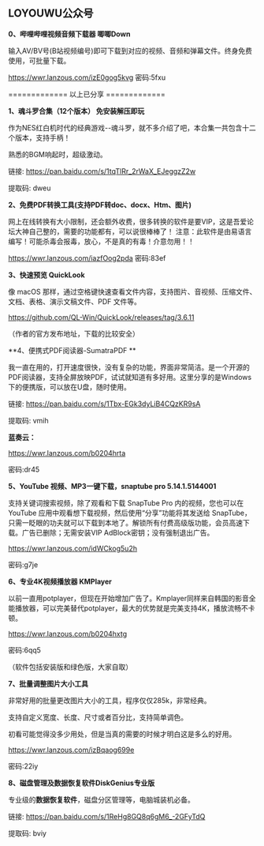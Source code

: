 ## LOYOUWU公众号

**0、哔哩哔哩视频音频下载器 唧唧Down**

输入AV/BV号(B站视频编号)即可下载到对应的视频、音频和弹幕文件。终身免费使用，可批量下载。

https://wwr.lanzous.com/izE0gog5kvg
密码:5fxu

============= 以上已分享 =============

**1、魂斗罗合集（12个版本） 免安装解压即玩**

作为NES红白机时代的经典游戏--魂斗罗，就不多介绍了吧，本合集一共包含十二个版本，支持手柄！

熟悉的BGM响起时，超级激动。

链接: https://pan.baidu.com/s/1tqTlRr_2rWaX_EJeggzZ2w 

提取码: dweu

**2、免费PDF转换工具(支持PDF转doc、docx、Htm、图片)**

网上在线转换有大小限制，还会额外收费，很多转换的软件是要VIP，这是吾爱论坛大神自己整的，需要的功能都有，可以说很棒棒了！
注意：此软件是由易语言编写！可能杀毒会报毒，放心，不是真的有毒！介意勿用！！

https://wwr.lanzous.com/iazfOog2pda
密码:83ef

**3、快速预览 QuickLook**

像 macOS 那样，通过空格键快速查看文件内容，支持图片、音视频、压缩文件、文档、表格、演示文稿文件、PDF 文件等。

https://github.com/QL-Win/QuickLook/releases/tag/3.6.11

（作者的官方发布地址，下载的比较安全）

**4、便携式PDF阅读器-SumatraPDF **

我一直在用的，打开速度很快，没有复杂的功能，界面非常简洁。是一个开源的PDF阅读器，支持全屏放映PDF，试试就知道有多好用。这里分享的是Windows下的便携版，可以放在U盘，随时使用。

链接: https://pan.baidu.com/s/1Tbx-EGk3dyLiB4CQzKR9sA 

提取码: vmih

**蓝奏云：**

https://wwr.lanzous.com/b0204hrta

密码:dr45

**5、YouTube 视频、MP3一键下载，snaptube pro 5.14.1.5144001** 

 支持关键词搜索视频，除了观看和下载 SnapTube Pro 内的视频，您也可以在 YouTube 应用中观看想下载视频，然后使用“分享”功能将其发送给 SnapTube，只需一眨眼的功夫就可以下载到本地了。解锁所有付费高级版功能，会员高速下载。广告已删除；无需安装VIP AdBlock密钥；没有强制退出广告。

https://wwr.lanzous.com/idWCkog5u2h

密码:g7je

**6、专业4K视频播放器 KMPlayer**

以前一直用potplayer，但现在开始增加广告了。Kmplayer同样来自韩国的影音全能播放器，可以完美替代potplayer，最大的优势就是完美支持4K，播放流畅不卡顿。

https://wwr.lanzous.com/b0204hxtg

密码:6qq5

（软件包括安装版和绿色版，大家自取）

**7、批量调整图片大小工具**

非常好用的批量更改图片大小的工具，程序仅仅285k，非常经典。

支持自定义宽度、长度、尺寸或者百分比，支持简单调色。

初看可能觉得没多少用处，但是当真的需要的时候才明白这是多么的好用。

https://wwr.lanzous.com/izBqaog699e

密码:22iy

**8、磁盘管理及数据恢复软件DiskGenius专业版**

专业级的**数据恢复软件**，磁盘分区管理等，电脑城装机必备。

链接: https://pan.baidu.com/s/1ReHg8GQ8q6gM6_-2GFyTdQ

提取码: bviy

